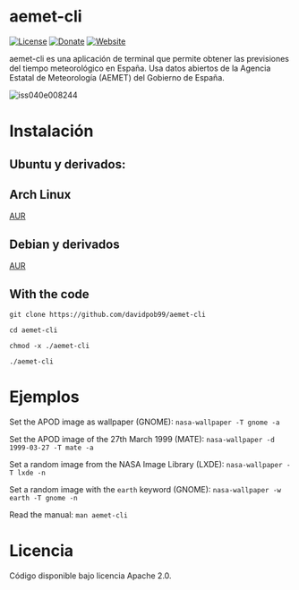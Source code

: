 # aemet-cli

[![License](https://img.shields.io/badge/License-Apache%202.0-blue.svg)](https://opensource.org/licenses/Apache-2.0)
[![Donate](https://img.shields.io/badge/Donate-PayPal-green.svg)](https://www.paypal.com/cgi-bin/webscr?cmd=_s-xclick&hosted_button_id=GRXHT9CGJ4L7G)
[![Website](https://img.shields.io/website-up-down-green-red/http/shields.io.svg?label=my-website)](https://davidpob99.github.io/aemet-cli/)


aemet-cli es una aplicación de terminal que permite obtener las previsiones del tiempo meteorológico en España. Usa datos abiertos de la Agencia Estatal de Meteorología (AEMET) del Gobierno de España.

![iss040e008244](https://images-assets.nasa.gov/image/iss040e008244/iss040e008244~small.jpg)

# Instalación
## Ubuntu y derivados: 


## Arch Linux
[AUR](https://aur.archlinux.org/packages/aemet-cli/)

## Debian y derivados

[AUR](https://aur.archlinux.org/packages/nasa-wallpaper/)

## With the code
`git clone https://github.com/davidpob99/aemet-cli`

`cd aemet-cli`

`chmod -x ./aemet-cli`

`./aemet-cli`

# Ejemplos
Set the APOD image as wallpaper (GNOME): `nasa-wallpaper -T gnome -a`

Set the APOD image of the 27th March 1999 (MATE): `nasa-wallpaper -d 1999-03-27 -T mate -a`

Set a random image from the NASA Image Library (LXDE): `nasa-wallpaper -T lxde -n`

Set a random image with the `earth` keyword (GNOME): `nasa-wallpaper -w earth -T gnome -n`

Read the manual: `man aemet-cli`

# Licencia

Código disponible bajo licencia Apache 2.0.
